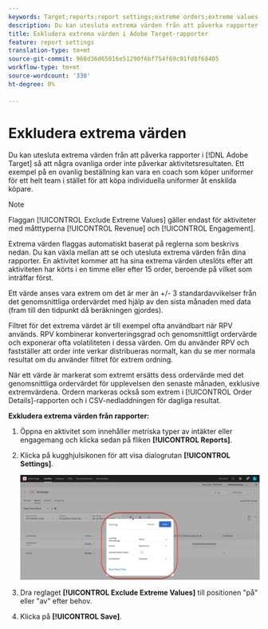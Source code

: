```yaml
---
keywords: Target;reports;report settings;extreme orders;extreme values
description: Du kan utesluta extrema värden från att påverka rapporter i Adobe Target så att några ovanliga order inte påverkar aktivitetsresultaten. Ett exempel på en ovanlig beställning kan vara en coach som köper uniformer för ett helt team i stället för att köpa individuella uniformer åt enskilda köpare.
title: Exkludera extrema värden i Adobe Target-rapporter
feature: report settings
translation-type: tm+mt
source-git-commit: 968d36d65016e51290f6bf754f69c91fd8f68405
workflow-type: tm+mt
source-wordcount: '330'
ht-degree: 0%

---
```



# Exkludera extrema värden

Du kan utesluta extrema värden från att påverka rapporter i [!DNL Adobe Target] så att några ovanliga order inte påverkar aktivitetsresultaten. Ett exempel på en ovanlig beställning kan vara en coach som köper uniformer för ett helt team i stället för att köpa individuella uniformer åt enskilda köpare.

>[!NOTE]
>
>Flaggan [!UICONTROL Exclude Extreme Values] gäller endast för aktiviteter med måtttyperna [!UICONTROL Revenue] och [!UICONTROL Engagement].

Extrema värden flaggas automatiskt baserat på reglerna som beskrivs nedan. Du kan växla mellan att se och utesluta extrema värden från dina rapporter. En aktivitet kommer att ha sina extrema värden uteslöts efter att aktiviteten har körts i en timme eller efter 15 order, beroende på vilket som inträffar först.

Ett värde anses vara extrem om det är mer än +/- 3 standardavvikelser från det genomsnittliga ordervärdet med hjälp av den sista månaden med data (fram till den tidpunkt då beräkningen gjordes).

Filtret för det extrema värdet är till exempel ofta användbart när RPV används. RPV kombinerar konverteringsgrad och genomsnittligt ordervärde och exponerar ofta volatiliteten i dessa värden. Om du använder RPV och fastställer att order inte verkar distribueras normalt, kan du se mer normala resultat om du använder filtret för extrem ordning.

När ett värde är markerat som extremt ersätts dess ordervärde med det genomsnittliga ordervärdet för upplevelsen den senaste månaden, exklusive extremvärdena. Ordern markeras också som extrem i [!UICONTROL Order Details]-rapporten och i CSV-nedladdningen för dagliga resultat.

**Exkludera extrema värden från rapporter:**

1. Öppna en aktivitet som innehåller metriska typer av intäkter eller engagemang och klicka sedan på fliken **[!UICONTROL Reports]**.
1. Klicka på kugghjulsikonen för att visa dialogrutan **[!UICONTROL Settings]**.

   ![Stegresultat](assets/exclude_extreme_values.png)

1. Dra reglaget **[!UICONTROL Exclude Extreme Values]** till positionen &quot;på&quot; eller &quot;av&quot; efter behov.
1. Klicka på **[!UICONTROL Save]**.
